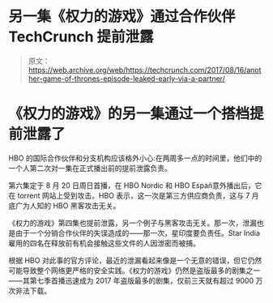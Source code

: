 # 另一集《权力的游戏》通过合作伙伴 TechCrunch 提前泄露

> 原文：<https://web.archive.org/web/https://techcrunch.com/2017/08/16/another-game-of-thrones-episode-leaked-early-via-a-partner/>

# 《权力的游戏》的另一集通过一个搭档提前泄露了

HBO 的国际合作伙伴和分支机构应该格外小心:在两周多一点的时间里，他们中的一个人第二次对一集在正式播出前的提前泄露负责。

第六集定于 8 月 20 日周日首播，在 HBO Nordic 和 HBO Españ意外播出后，它在 torrent 网站上受到攻击。HBO 表示，这一次是第三方供应商负责，这与 7 月底广为人知的 HBO 黑客攻击无关。

《权力的游戏》第四集也提前泄露，另一个例子与黑客攻击无关。那一次，泄漏也是由于一个分销合作伙伴的失误造成的——那一次，星印度要负责任。Star India 雇用的四名在释放前有机会接触这些文件的人因泄密而被捕。

根据 HBO 对此事的官方评论，最近的泄漏看起来像是一个无意的错误，但它仍然可能导致整个网络更严格的安全实践。《权力的游戏》仍然是盗版最多的剧集之一——其第七季首播迅速成为 2017 年盗版最多的剧集，仅前三天就有超过 9000 万次非法下载。